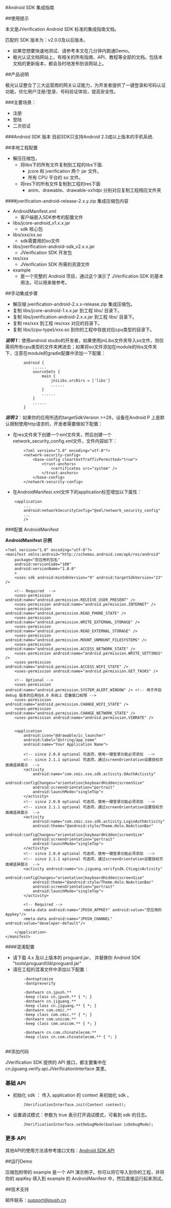 #Android SDK 集成指南

##使用提示

本文是JVerification Android SDK 标准的集成指南文档。

匹配的 SDK 版本为：v2.0.0及以后版本。

+ 如果您想要快速地测试、请参考本文在几分钟内跑通Demo。
+ 极光认证文档网站上，有相关的所有指南、API、教程等全部的文档。包括本文档的更新版本，都会及时地发布到该网站上。

##产品说明

极光认证整合了三大运营商的网关认证能力，为开发者提供了一键登录和号码认证功能，优化用户注册/登录、号码验证体验，提高安全性。

###主要场景：

* 注册
* 登陆
* 二次验证

###Android SDK 版本
目前SDK只支持Android 2.3或以上版本的手机系统.

##本地工程配置

+ 解压压缩包，
    + 将libs下的所有文件复制到工程的libs下面.
	    + jcore 和 jverification 两个 jar 文件。
	    + 所有 CPU 平台的 so 文件。
    + 将res下的所有文件复制到工程的res下面
        + anim、drawable、drawable-xxhdpi 分别对应复制工程相应文件夹
        
####jverification-android-release-2.x.y.zip 集成压缩包内容

+ AndroidManifest.xml
    + 客户端嵌入SDK参考的配置文件
+ libs/jcore-android_v1.x.x.jar
    + sdk 核心包
+ libs/xxx/xx.so
    + sdk需要用的so文件
+ libs/jverification-android-sdk_v2.x.x.jar
    + JVerification SDK 开发包
+ res/xxx
    + JVerification SDK 所需的资源文件
+ example
    + 是一个完整的 Android 项目，通过这个演示了 JVerification SDK 的基本用法，可以用来做参考。


##手动集成步骤

+ 解压缩 jverification-android-2.x.x-release.zip 集成压缩包。
+ 复制 libs/jcore-android-1.x.x.jar 到工程 libs/ 目录下。
+ 复制 libs/jverification-android-2.x.x.jar 到工程 libs/ 目录下。
+ 复制 res/xxx 到工程 res/xxx 对应的目录下。
+ 复制 libs/(cpu-type)/xxx.so 到你的工程中存放对应cpu类型的目录下。
	
	
***说明 1***：使用android studio的开发者，如果使用jniLibs文件夹导入so文件，则仅需将所有cpu类型的文件夹拷进去；如果将so文件添加在module的libs文件夹下，注意在module的gradle配置中添加一下配置：

~~~
        android {
            ......
            sourceSets {
                main {
                    jniLibs.srcDirs = ['libs']
                    ......
                }
                ......
            }
            ......
        }
~~~

***说明 2***：如果你的应用所选的targetSdkVersion >=28，设备在Android P 上是默认限制使用http请求的，开发者需要做如下配置：

+ 在res文件夹下创建一个xml文件夹，然后创建一个network_security_config.xml文件，文件内容如下：

~~~
        <?xml version="1.0" encoding="utf-8"?>
        <network-security-config>
            <base-config cleartextTrafficPermitted="true">
                <trust-anchors>
                    <certificates src="system" />
                </trust-anchors>
            </base-config>
        </network-security-config>
~~~

+ 在AndroidManifest.xml文件下的application标签增加以下属性：

~~~
    <application
        ...
        android:networkSecurityConfig="@xml/network_security_config"
        ...
        />
~~~

###配置 AndroidManifest

**AndroidManifest 示例**

~~~
<?xml version="1.0" encoding="utf-8"?>
<manifest xmlns:android="http://schemas.android.com/apk/res/android"
    package="您应用的包名"
    android:versionCode="100"
    android:versionName="1.0.0"
    >
    <uses-sdk android:minSdkVersion="9" android:targetSdkVersion="23" />

    <!-- Required  -->
    <uses-permission android:name="android.permission.RECEIVE_USER_PRESENT" />
    <uses-permission android:name="android.permission.INTERNET" />
    <uses-permission android:name="android.permission.READ_PHONE_STATE" />
    <uses-permission android:name="android.permission.WRITE_EXTERNAL_STORAGE" />
    <uses-permission android:name="android.permission.READ_EXTERNAL_STORAGE" />
    <uses-permission android:name="android.permission.MOUNT_UNMOUNT_FILESYSTEMS" />
    <uses-permission android:name="android.permission.ACCESS_NETWORK_STATE" />
    <uses-permission android:name="android.permission.WRITE_SETTINGS" />
    <uses-permission android:name="android.permission.ACCESS_WIFI_STATE" />
    <uses-permission android:name="android.permission.GET_TASKS" />

    <!-- Optional -->
    <uses-permission android:name="android.permission.SYSTEM_ALERT_WINDOW" /> <!-- 用于开启 debug 版本的应用在6.0 系统上 层叠窗口权限 -->
    <uses-permission android:name="android.permission.CHANGE_WIFI_STATE" />
    <uses-permission android:name="android.permission.CHANGE_NETWORK_STATE" />
    <uses-permission android:name="android.permission.VIBRATE" />
    

    <application
        android:icon="@drawable/ic_launcher"
        android:label="@string/app_name"
        android:name="Your Application Name">

        <!-- since 2.0.0 optional 可选项，使用一键登录功能必须添加  -->
        <!-- since 2.1.1 optional 可选项，通过screenOrientation设置授权页面横竖屏展示  -->
        <activity
            android:name="com.cmic.sso.sdk.activity.OAuthActivity"
            android:configChanges="orientation|keyboardHidden|screenSize"
            android:screenOrientation="portrait"
            android:launchMode="singleTop">
        </activity>
        <!-- since 2.0.0 optional 可选项，使用一键登录功能必须添加  -->
        <!-- since 2.1.1 optional 可选项，通过screenOrientation设置授权页面横竖屏展示  -->
        <activity
            android:name="com.cmic.sso.sdk.activity.LoginAuthActivity"
            android:theme="@android:style/Theme.Holo.NoActionBar"
            android:configChanges="orientation|keyboardHidden|screenSize"
            android:screenOrientation="portrait"
            android:launchMode="singleTop">
        </activity>
        <!-- since 2.0.0 optional 可选项，使用一键登录功能必须添加  -->
        <!-- since 2.1.1 optional 可选项，通过screenOrientation设置授权页面横竖屏展示  -->
        <activity android:name="cn.jiguang.verifysdk.CtLoginActivity"
            android:configChanges="orientation|keyboardHidden|screenSize"
            android:theme="@android:style/Theme.Holo.NoActionBar"
            android:screenOrientation="portrait"
            android:launchMode="singleTop">
        </activity>

        <!-- Required -->
        <meta-data android:name="JPUSH_APPKEY" android:value="您应用的Appkey"/>
        <meta-data android:name="JPUSH_CHANNEL" android:value="developer-default"/>

    </application>
</manifest>
~~~

####混淆配置
* 请下载 4.x 及以上版本的 proguard.jar， 并替换你 Android SDK "tools\proguard\lib\proguard.jar"
* 请在工程的混淆文件中添加以下配置：

```
		-dontoptimize
		-dontpreverify

		-dontwarn cn.jpush.**
		-keep class cn.jpush.** { *; }
		-dontwarn cn.jiguang.**
		-keep class cn.jiguang.** { *; }
		-dontwarn com.cmic.**
		-keep class com.cmic.** { *; }
		-dontwarn com.unicom.**
		-keep class com.unicom.** { *; }

		-dontwarn cn.com.chinatelecom.**
		-keep class cn.com.chinatelecom.** { *; }


```


##添加代码

JVerification SDK 提供的 API 接口，都主要集中在 cn.jiguang.verify.api.JVerificationInterface 类里。

### 基础 API

+ 初始化 sdk ： 传入 application 的 context 来初始化 sdk 。

~~~
		JVerificationInterface.init(Context context);
~~~

+ 设置调试模式：参数为 true 表示打开调试模式，可看到 sdk 的日志。

~~~
		JVerificationInterface.setDebugMode(boolean isDebugMode);
~~~

### 更多 API

其他API的使用方法请参考接口文档：[Android SDK API](./android_api)

##运行Demo

压缩包附带的 example 是一个 API 演示例子。你可以将它导入到你的工程，并将你的 appKey 填入到 example 的 AndroidManifest 中，然后直接运行起来测试。

##技术支持

邮件联系：[support&#64;jpush.cn](mailto:support&#64;jpush.cn)
